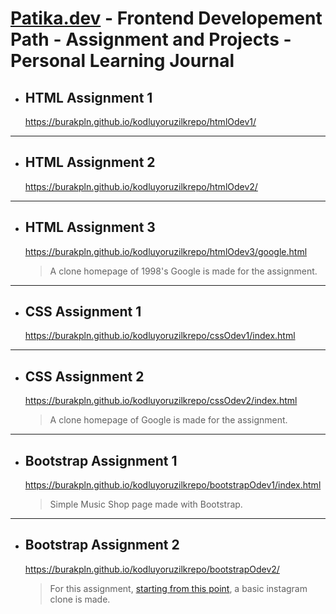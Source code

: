 # [Patika.dev](patika.dev) - Frontend Developement Path - Assignment and Projects - Personal Learning Journal

- ## HTML Assignment 1  
    https://burakpln.github.io/kodluyoruzilkrepo/htmlOdev1/
---
- ## HTML Assignment 2 
    https://burakpln.github.io/kodluyoruzilkrepo/htmlOdev2/
---
- ## HTML Assignment 3  
    https://burakpln.github.io/kodluyoruzilkrepo/htmlOdev3/google.html

    > A clone homepage of 1998's Google is made for the assignment.
---
- ## CSS Assignment 1  
    https://burakpln.github.io/kodluyoruzilkrepo/cssOdev1/index.html 
---
- ## CSS Assignment 2  
    https://burakpln.github.io/kodluyoruzilkrepo/cssOdev2/index.html
    > A clone homepage of Google is made for the assignment.
---
- ## Bootstrap Assignment 1 
    https://burakpln.github.io/kodluyoruzilkrepo/bootstrapOdev1/index.html

    > Simple Music Shop page made with Bootstrap.
---
- ## Bootstrap Assignment 2  
    https://burakpln.github.io/kodluyoruzilkrepo/bootstrapOdev2/

    > For this assignment, [starting from this point](https://burakpln.github.io/kodluyoruzilkrepo/bootstrapOdev2/before), a basic instagram clone is made.